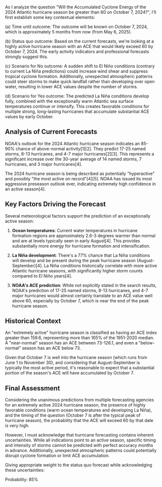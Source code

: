 As I analyze the question "Will the Accumulated Cyclone Energy of the 2024 Atlantic hurricane season be greater than 60 on October 7, 2024?", I'll first establish some key contextual elements:

(a) Time until outcome: The outcome will be known on October 7, 2024, which is approximately 5 months from now (from May 6, 2025).

(b) Status quo outcome: Based on the current forecasts, we're looking at a highly active hurricane season with an ACE that would likely exceed 60 by October 7, 2024. The early activity indicators and professional forecasts strongly suggest this.

(c) Scenario for No outcome: A sudden shift to El Niño conditions (contrary to current La Niña predictions) could increase wind shear and suppress tropical cyclone formation. Additionally, unexpected atmospheric patterns could steer storms to make quick landfall rather than developing over open water, resulting in lower ACE values despite the number of storms.

(d) Scenario for Yes outcome: The predicted La Niña conditions develop fully, combined with the exceptionally warm Atlantic sea surface temperatures continue or intensify. This creates favorable conditions for multiple strong, long-lasting hurricanes that accumulate substantial ACE values by early October.

## Analysis of Current Forecasts

NOAA's outlook for the 2024 Atlantic hurricane season indicates an 85-90% chance of above-normal activity[1][2]. They predict 17-25 named storms, 8-13 hurricanes, and 4-7 major hurricanes[2][3]. This represents a significant increase over the 30-year average of 14 named storms, 7 hurricanes, and 3 major hurricanes[4].

The 2024 hurricane season is being described as potentially "hyperactive" and possibly "the most active on record"[4][5]. NOAA has issued its most aggressive preseason outlook ever, indicating extremely high confidence in an active season[4].

## Key Factors Driving the Forecast

Several meteorological factors support the prediction of an exceptionally active season:

1. **Ocean temperatures**: Current water temperatures in hurricane formation regions are approximately 2.6-3 degrees warmer than normal and are at levels typically seen in early August[4]. This provides substantially more energy for hurricane formation and intensification.

2. **La Niña development**: There's a 77% chance that La Niña conditions will develop and be present during the peak hurricane season (August-September)[4]. La Niña conditions historically correlate with more active Atlantic hurricane seasons, with significantly higher storm counts compared to El Niño years[4].

3. **NOAA's ACE prediction**: While not explicitly stated in the search results, NOAA's prediction of 17-25 named storms, 8-13 hurricanes, and 4-7 major hurricanes would almost certainly translate to an ACE value well above 60, especially by October 7, which is near the end of the peak hurricane season.

## Historical Context

An "extremely active" hurricane season is classified as having an ACE index greater than 159.6, representing more than 165% of the 1951-2020 median. A "near-normal" season has an ACE between 73-126.1, and even a "below-normal" season has an ACE below 73.

Given that October 7 is well into the hurricane season (which runs from June 1 to November 30), and considering that August-September is typically the most active period, it's reasonable to expect that a substantial portion of the season's ACE will have accumulated by October 7.

## Final Assessment

Considering the unanimous predictions from multiple forecasting agencies for an extremely active 2024 hurricane season, the presence of highly favorable conditions (warm ocean temperatures and developing La Niña), and the timing of the question (October 7 is after the typical peak of hurricane season), the probability that the ACE will exceed 60 by that date is very high.

However, I must acknowledge that hurricane forecasting contains inherent uncertainties. While all indications point to an active season, specific timing and intensity of storms cannot be predicted with perfect accuracy months in advance. Additionally, unexpected atmospheric patterns could potentially disrupt cyclone formation or limit ACE accumulation.

Giving appropriate weight to the status quo forecast while acknowledging these uncertainties:

Probability: 85%